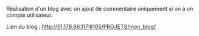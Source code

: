 Réalisation d'un blog avec un ajout de commentaire uniquement si on a un compte utilisateur.

Lien du blog : http://51.178.86.117:8105/PROJETS/mon_blog/
